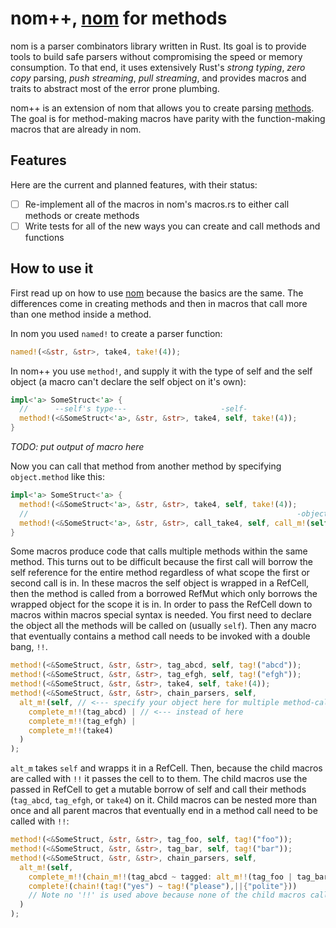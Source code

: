 # nom++, [nom](https://github.com/Geal/nom) for methods


nom is a parser combinators library written in Rust. Its goal is to provide tools to build safe parsers without compromising the speed or memory consumption. To that end, it uses extensively Rust's *strong typing*, *zero copy* parsing, *push streaming*, *pull streaming*, and provides macros and traits to abstract most of the error prone plumbing.

nom++ is an extension of nom that allows you to create parsing [methods](http://stackoverflow.com/questions/155609/difference-between-a-method-and-a-function). The goal is for method-making macros have parity with the function-making macros that are already in nom. 

## Features

Here are the current and planned features, with their status:
- [ ] Re-implement all of the macros in nom's macros.rs to either call methods or create methods
- [ ] Write tests for all of the new ways you can create and call methods and functions

## How to use it

First read up on how to use [nom](https://github.com/Geal/nom) because the basics are the same. The differences come in creating methods and then in macros that call more than one method inside a method.

In nom you used `named!` to create a parser function:
```rust
named!(<&str, &str>, take4, take!(4));
```
In nom++ you use `method!`, and supply it with the type of self and the self object (a macro can't declare the self object on it's own):
```rust
impl<'a> SomeStruct<'a> {
  //      --self's type---                     -self-
  method!(<&SomeStruct<'a>, &str, &str>, take4, self, take!(4));
}
```
*TODO: put output of macro here*

Now you can call that method from another method by specifying `object.method` like this:
```rust
impl<'a> SomeStruct<'a> {
  method!(<&SomeStruct<'a>, &str, &str>, take4, self, take!(4));
  //                                                            -object.method-
  method!(<&SomeStruct<'a>, &str, &str>, call_take4, self, call_m!(self.take4));
}
```
Some macros produce code that calls multiple methods within the same method. This turns out to be difficult because the first call will borrow the self reference for the entire method regardless of what scope the first or second call is in. In these macros the self object is wrapped in a RefCell, then the method is called from a borrowed RefMut which only borrows the wrapped object for the scope it is in. In order to pass the RefCell down to macros within macros special syntax is needed. You first need to declare the object all the methods will be called on (usually `self`). Then any macro that eventually contains a method call needs to be invoked with a double bang, `!!`.
```rust
method!(<&SomeStruct, &str, &str>, tag_abcd, self, tag!("abcd"));
method!(<&SomeStruct, &str, &str>, tag_efgh, self, tag!("efgh"));
method!(<&SomeStruct, &str, &str>, take4, self, take!(4));
method!(<&SomeStruct, &str, &str>, chain_parsers, self, 
  alt_m!(self, // <--- specify your object here for multiple method-calling macros
    complete_m!!(tag_abcd) | // <--- instead of here
    complete_m!!(tag_efgh) |
    complete_m!!(take4)
  )
);
```
`alt_m` takes `self` and wrapps it in a RefCell. Then, because the child macros are called with `!!` it passes the cell to 
to them. The child macros use the passed in RefCell to get a mutable borrow of self and call their methods (`tag_abcd`, `tag_efgh`, or `take4`) on it. Child macros can be nested more than once and all parent macros that eventually end in a method call need to be called with `!!`:
```rust
method!(<&SomeStruct, &str, &str>, tag_foo, self, tag!("foo"));
method!(<&SomeStruct, &str, &str>, tag_bar, self, tag!("bar"));
method!(<&SomeStruct, &str, &str>, chain_parsers, self, 
  alt_m!(self,
    complete_m!!(chain_m!!(tag_abcd ~ tagged: alt_m!!(tag_foo | tag_bar),||{tagged})) |
    complete!(chain!(tag!("yes") ~ tag!("please"),||{"polite"}))
    // Note no '!!' is used above because none of the child macros call a method
  )
);
```
